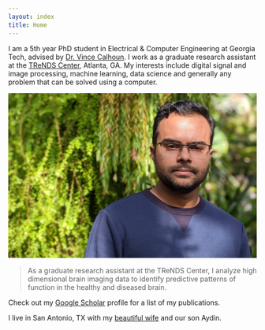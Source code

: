 ```yaml
---
layout: index
title: Home
---
```


I am a 5th year PhD student in Electrical & Computer Engineering at Georgia Tech, advised by <a href="https://en.wikipedia.org/wiki/Vince_Calhoun">Dr. Vince Calhoun</a>.
I work as a graduate research assistant at the <a href="http://trendscenter.org">TReNDS Center</a>, Atlanta, GA.
My interests include digital signal and image processing, machine learning, data science and generally any problem that can be solved using a computer.

![placeholder](./assets/img/about.jpg "Large example image")

> As a graduate research assistant at the TReNDS Center, I analyze high dimensional brain imaging data to identify predictive patterns of function in the healthy and diseased brain. 

Check out my <a href="https://scholar.google.com/citations?user=ahkZvZQAAAAJ&hl=en">Google Scholar</a> profile for a list of my publications.

I live in San Antonio, TX with my <a href="http://aminamannan.com/">beautiful wife</a> and our son Aydin.

